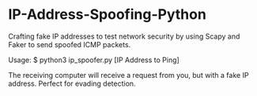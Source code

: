 # IP-Address-Spoofing-Python
Crafting fake IP addresses to test network security by using Scapy and Faker to send spoofed ICMP packets. 


Usage:
$ python3 ip_spoofer.py [IP Address to Ping]

The receiving computer will receive a request from you, but with a fake IP address. Perfect for evading detection.
